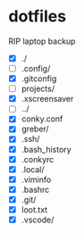 # dotfiles
RIP laptop backup


- [x] ./             
- [ ] .config/    
- [x] .gitconfig 
- [ ] projects/  
- [x] .xscreensaver
- [ ] ../          
- [x] conky.conf 
- [x] greber/   
- [x] .ssh/
- [x] .bash_history 
- [x] .conkyrc   
- [x] .local/   
- [x] .viminfo
- [x] .bashrc 
- [x] .git/      
- [x] loot.txt  
- [x] .vscode/
